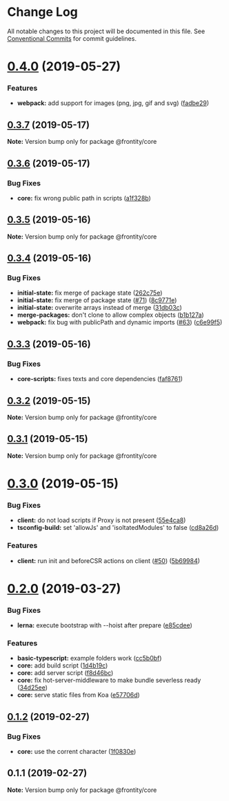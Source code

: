 # Change Log

All notable changes to this project will be documented in this file.
See [Conventional Commits](https://conventionalcommits.org) for commit guidelines.

# [0.4.0](https://github.com/frontity/frontity/compare/@frontity/core@0.3.7...@frontity/core@0.4.0) (2019-05-27)


### Features

* **webpack:** add support for images (png, jpg, gif and svg) ([fadbe29](https://github.com/frontity/frontity/commit/fadbe29))





## [0.3.7](https://github.com/frontity/frontity/compare/@frontity/core@0.3.6...@frontity/core@0.3.7) (2019-05-17)

**Note:** Version bump only for package @frontity/core





## [0.3.6](https://github.com/frontity/frontity/compare/@frontity/core@0.3.5...@frontity/core@0.3.6) (2019-05-17)


### Bug Fixes

* **core:** fix wrong public path in scripts ([a1f328b](https://github.com/frontity/frontity/commit/a1f328b))





## [0.3.5](https://github.com/frontity/frontity/compare/@frontity/core@0.3.4...@frontity/core@0.3.5) (2019-05-16)

**Note:** Version bump only for package @frontity/core





## [0.3.4](https://github.com/frontity/frontity/compare/@frontity/core@0.3.3...@frontity/core@0.3.4) (2019-05-16)


### Bug Fixes

* **initial-state:** fix merge of package state ([262c75e](https://github.com/frontity/frontity/commit/262c75e))
* **initial-state:** fix merge of package state ([#71](https://github.com/frontity/frontity/issues/71)) ([8c9771e](https://github.com/frontity/frontity/commit/8c9771e))
* **initial-state:** overwrite arrays instead of merge ([31db03c](https://github.com/frontity/frontity/commit/31db03c))
* **merge-packages:** don't clone to allow complex objects ([b1b127a](https://github.com/frontity/frontity/commit/b1b127a))
* **webpack:** fix bug with publicPath and dynamic imports ([#63](https://github.com/frontity/frontity/issues/63)) ([c6e99f5](https://github.com/frontity/frontity/commit/c6e99f5))





## [0.3.3](https://github.com/frontity/frontity/compare/@frontity/core@0.3.2...@frontity/core@0.3.3) (2019-05-16)


### Bug Fixes

* **core-scripts:** fixes texts and core dependencies ([faf8761](https://github.com/frontity/frontity/commit/faf8761))





## [0.3.2](https://github.com/frontity/frontity/compare/@frontity/core@0.3.1...@frontity/core@0.3.2) (2019-05-15)

**Note:** Version bump only for package @frontity/core





## [0.3.1](https://github.com/frontity/frontity/compare/@frontity/core@0.3.0...@frontity/core@0.3.1) (2019-05-15)

**Note:** Version bump only for package @frontity/core





# [0.3.0](https://github.com/frontity/frontity/compare/@frontity/core@0.2.0...@frontity/core@0.3.0) (2019-05-15)


### Bug Fixes

* **client:** do not load scripts if Proxy is not present ([55e4ca8](https://github.com/frontity/frontity/commit/55e4ca8))
* **tsconfig-build:**  set 'allowJs' and 'isoltatedModules' to false ([cd8a26d](https://github.com/frontity/frontity/commit/cd8a26d))


### Features

* **client:** run init and beforeCSR actions on client ([#50](https://github.com/frontity/frontity/issues/50)) ([5b69984](https://github.com/frontity/frontity/commit/5b69984))





# [0.2.0](https://github.com/frontity/frontity/compare/@frontity/core@0.1.2...@frontity/core@0.2.0) (2019-03-27)


### Bug Fixes

* **lerna:** execute bootstrap with --hoist after prepare ([e85cdee](https://github.com/frontity/frontity/commit/e85cdee))


### Features

* **basic-typescript:** example folders work ([cc5b0bf](https://github.com/frontity/frontity/commit/cc5b0bf))
* **core:** add build script ([1d4b19c](https://github.com/frontity/frontity/commit/1d4b19c))
* **core:** add server script ([f8d46bc](https://github.com/frontity/frontity/commit/f8d46bc))
* **core:** fix hot-server-middleware to make bundle severless ready ([34d25ee](https://github.com/frontity/frontity/commit/34d25ee))
* **core:** serve static files from Koa ([e57706d](https://github.com/frontity/frontity/commit/e57706d))





## [0.1.2](https://github.com/frontity/frontity/compare/@frontity/core@0.1.1...@frontity/core@0.1.2) (2019-02-27)


### Bug Fixes

* **core:** use the corrent character ([1f0830e](https://github.com/frontity/frontity/commit/1f0830e))





## 0.1.1 (2019-02-27)

**Note:** Version bump only for package @frontity/core
